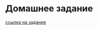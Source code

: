 # Домашнее задание
[ссылка на задание](https://github.com/AlekseySpasenov/dl-course/tree/73da0031ad9da50a46527538ed46503164c5605e/lecture3)